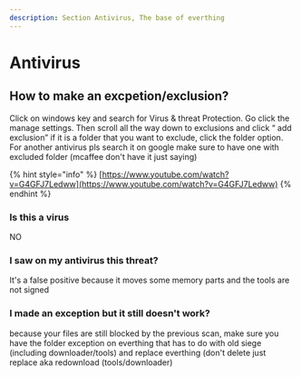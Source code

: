 ```yaml
---
description: Section Antivirus, The base of everthing
---
```


# Antivirus

## How to make an excpetion/exclusion?

Click on windows key and search for Virus & threat Protection. Go click the manage settings. Then scroll all the way down to exclusions and click “ add exclusion” if it is a folder that you want to exclude, click the folder option. For another antivirus pls search it on google make sure to have one with excluded folder (mcaffee don't have it just saying)

{% hint style="info" %}
[https://www.youtube.com/watch?v=G4GFJ7Ledww](https://www.youtube.com/watch?v=G4GFJ7Ledww)
{% endhint %}

### Is this a virus

NO

### I saw on my antivirus this threat?

It's a false positive because it moves some memory parts and the tools are not signed

### I made an exception but it still doesn't work?

because your files are still blocked by the previous scan, make sure you have the folder exception on everthing that has to do with old siege (including downloader/tools) and replace everthing (don't delete just replace aka redownload (tools/downloader)
